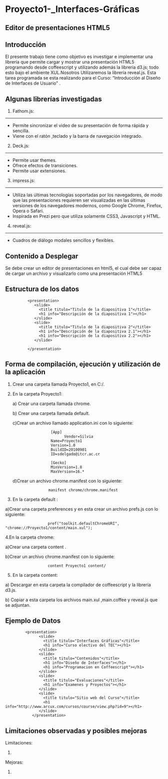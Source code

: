 Proyecto1-_Interfaces-Gráficas
=============================

 Editor de presentaciones HTML5
--------------------------------

Introducción
--------------

El presente trabajo tiene como objetivo es investigar e implementar  una librería que permite cargar y mostrar 
una  presentación HTML5 programando desde coffeescript y utilizando además la librería d3.js; todo esto bajo el
ambiente XUL.Nosotros Utilizaremos la librería reveal.js.
Esta tarea programada se esta realizando para el Curso: “Introducción al Diseño de
Interfaces de Usuario” .
 
 
Algunas librerías  investigadas
-------------------------------

1. Fathom.js:
-------------

   * Permite sincronizar el video de su presentación de forma rápida y sencilla.
   * Viene con el ratón ,teclado y la barra de navegación integrado.

2. Deck.js:
-----------
 
   * Permite usar themes.
   * Ofrece efectos de  transiciones.
   * Permite usar extensiones.

3. impress.js:
--------------

 *  Utiliza las últimas tecnologías soportadas por los navegadores, de modo que las presentaciones requieren ser visualizadas en las últimas versiones de los navegadores modernos, como Google Chrome, Firefox, Opera o Safari.
 *  Inspirada en Prezi pero que utiliza solamente CSS3, Javascript y HTML.

4. reveal.js:
--------------
  * Cuadros de diálogo  modales sencillos y flexibles. 
 
Contenido a Desplegar
----------------------

 Se debe crear un editor de presentaciones en html5, el
 cual debe ser capaz de cargar un archivo y visualizarlo como una presentación HTML5
 
 

Estructura de los datos
------------------------

              <presentation>
                 <slide>
                   <title titulo="Titulo de la diapositiva 1"</title>
                   <h1 info="Descripción de la diapositiva 1"></h1>
                 </slide> 
                 <slide>
                   <title titulo="Titulo de la diapositiva 2"</title>
                   <h1 info="Descripción de la diapositiva 2.1"></h1>
                   <h1 info="Descripción de la diapositiva 2.2"></h1>
                 </slide>
                 
              </presentation>
                
Forma de compilación, ejecución y utilización de la aplicación
---------------------------------------------------------------

1. Crear una carpeta llamada Proyecto1, en C:/.

2. En la carpeta Proyecto1:

   a) Crear una carpeta llamada  chrome.
   
   b) Crear una carpeta llamada default.
   
   c)Crear un archivo  llamado application.ini  con lo siguiente:
              

                        [App]
                              Vendor=Silvia
                        Name=Proyecto1
                        Version=1.0
                        BuildID=20100901
                        ID=sdelgado@itcr.ac.cr
                        
                        [Gecko]
                        MinVersion=1.8
                        MaxVersion=16.*
                        
                        
   d)Crear un archivo  chrome.manifest con lo siguiente:
   
                       manifest chrome/chrome.manifest
                       
                       
 3.  En la carpeta  default :

   a)Crear una carpeta preferences  y en esta crear un archivo prefs.js con lo siguiente:
   
                       pref("toolkit.defaultChromeURI", "chrome://Proyecto1/content/main.xul");
           
           
4.En la carpeta chrome:

  a)Crear  una carpeta content .
  
  b)Crear un archivo chrome.manifest con lo siguiente: 
   
                       content Proyecto1 content/
                 
5. En la carpeta content:

  a) Descargar en esta carpeta la compilador de coffeescript y  la librería d3.js.
  
  b) Copiar a esta carpeta los archivos main.xul ,main.coffee y reveal.js que se adjuntan.
 

Ejemplo de Datos
------------------
  
             <presentation>
                   <slide>
                     <title titulo="Interfaces Gráficas"</title>
                     <h1 info="Curso electivo del TEC"></h1>
                   </slide> 
                   <slide>
                     <title titulo="Contenidos"</title>
                     <h1 info="Diseño de Interfaces"></h1>
                     <h1 info="Programacion en Coffeescript"></h1>
                   </slide>
                   <slide>
                     <title titulo="Evaluaciones"</title>
                     <h1 info="Examenes y Proyectos"></h1>
                   </slide>
                   <slide>
                     <title titulo="Sitio web del Curso"</title>
                     <h1 info="http://www.arcux.com/cursos/course/view.php?id=9"></h1>
                   </slide>
                </presentation>

                
                
Limitaciones observadas y posibles mejoras 
------------------------------------------

Limitaciones:

   1.
   
Mejoras:

   1.